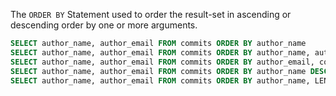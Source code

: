 The `ORDER BY` Statement used to order the result-set in ascending or descending order by one or more arguments.

```sql
SELECT author_name, author_email FROM commits ORDER BY author_name
SELECT author_name, author_email FROM commits ORDER BY author_name, author_email
SELECT author_name, author_email FROM commits ORDER BY author_email, commit_id ASC
SELECT author_name, author_email FROM commits ORDER BY author_name DESC
SELECT author_name, author_email FROM commits ORDER BY author_name, LEN(author_name)
```
